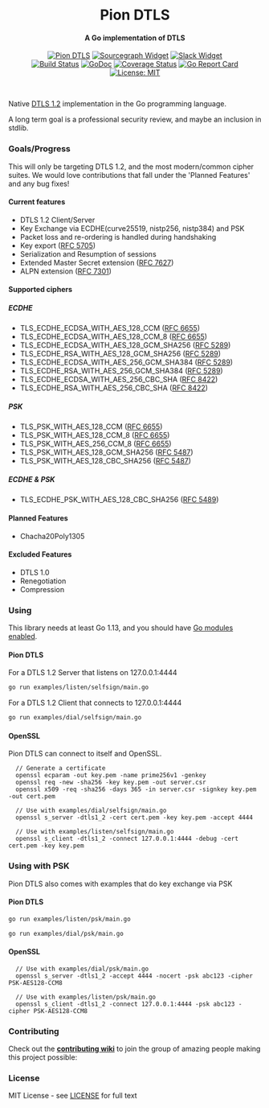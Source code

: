 <h1 align="center">
  <br>
  Pion DTLS
  <br>
</h1>
<h4 align="center">A Go implementation of DTLS</h4>
<p align="center">
  <a href="https://pion.ly"><img src="https://img.shields.io/badge/pion-dtls-gray.svg?longCache=true&colorB=brightgreen" alt="Pion DTLS"></a>
  <a href="https://sourcegraph.com/github.com/pion/dtls"><img src="https://sourcegraph.com/github.com/pion/dtls/-/badge.svg" alt="Sourcegraph Widget"></a>
  <a href="https://pion.ly/slack"><img src="https://img.shields.io/badge/join-us%20on%20slack-gray.svg?longCache=true&logo=slack&colorB=brightgreen" alt="Slack Widget"></a>
  <br>
  <a href="https://travis-ci.org/pion/dtls"><img src="https://travis-ci.org/pion/dtls.svg?branch=master" alt="Build Status"></a>
  <a href="https://pkg.go.dev/github.com/pion/dtls/v2"><img src="https://godoc.org/github.com/pion/dtls?status.svg" alt="GoDoc"></a>
  <a href="https://codecov.io/gh/pion/dtls"><img src="https://codecov.io/gh/pion/dtls/branch/master/graph/badge.svg" alt="Coverage Status"></a>
  <a href="https://goreportcard.com/report/github.com/pion/dtls/v2"><img src="https://goreportcard.com/badge/github.com/pion/dtls/v2" alt="Go Report Card"></a>
  <a href="LICENSE"><img src="https://img.shields.io/badge/License-MIT-yellow.svg" alt="License: MIT"></a>
</p>
<br>

Native [DTLS 1.2][rfc6347] implementation in the Go programming language.

A long term goal is a professional security review, and maybe an inclusion in stdlib.

[rfc6347]: https://tools.ietf.org/html/rfc6347

### Goals/Progress

This will only be targeting DTLS 1.2, and the most modern/common cipher suites.
We would love contributions that fall under the 'Planned Features' and any bug fixes!

#### Current features

- DTLS 1.2 Client/Server
- Key Exchange via ECDHE(curve25519, nistp256, nistp384) and PSK
- Packet loss and re-ordering is handled during handshaking
- Key export ([RFC 5705][rfc5705])
- Serialization and Resumption of sessions
- Extended Master Secret extension ([RFC 7627][rfc7627])
- ALPN extension ([RFC 7301][rfc7301])

[rfc5705]: https://tools.ietf.org/html/rfc5705
[rfc7627]: https://tools.ietf.org/html/rfc7627
[rfc7301]: https://tools.ietf.org/html/rfc7301

#### Supported ciphers

##### ECDHE

- TLS_ECDHE_ECDSA_WITH_AES_128_CCM ([RFC 6655][rfc6655])
- TLS_ECDHE_ECDSA_WITH_AES_128_CCM_8 ([RFC 6655][rfc6655])
- TLS_ECDHE_ECDSA_WITH_AES_128_GCM_SHA256 ([RFC 5289][rfc5289])
- TLS_ECDHE_RSA_WITH_AES_128_GCM_SHA256 ([RFC 5289][rfc5289])
- TLS_ECDHE_ECDSA_WITH_AES_256_GCM_SHA384 ([RFC 5289][rfc5289])
- TLS_ECDHE_RSA_WITH_AES_256_GCM_SHA384 ([RFC 5289][rfc5289])
- TLS_ECDHE_ECDSA_WITH_AES_256_CBC_SHA ([RFC 8422][rfc8422])
- TLS_ECDHE_RSA_WITH_AES_256_CBC_SHA ([RFC 8422][rfc8422])

##### PSK

- TLS_PSK_WITH_AES_128_CCM ([RFC 6655][rfc6655])
- TLS_PSK_WITH_AES_128_CCM_8 ([RFC 6655][rfc6655])
- TLS_PSK_WITH_AES_256_CCM_8 ([RFC 6655][rfc6655])
- TLS_PSK_WITH_AES_128_GCM_SHA256 ([RFC 5487][rfc5487])
- TLS_PSK_WITH_AES_128_CBC_SHA256 ([RFC 5487][rfc5487])

##### ECDHE & PSK

- TLS_ECDHE_PSK_WITH_AES_128_CBC_SHA256 ([RFC 5489][rfc5489])

[rfc5289]: https://tools.ietf.org/html/rfc5289
[rfc8422]: https://tools.ietf.org/html/rfc8422
[rfc6655]: https://tools.ietf.org/html/rfc6655
[rfc5487]: https://tools.ietf.org/html/rfc5487
[rfc5489]: https://tools.ietf.org/html/rfc5489

#### Planned Features

- Chacha20Poly1305

#### Excluded Features

- DTLS 1.0
- Renegotiation
- Compression

### Using

This library needs at least Go 1.13, and you should have [Go modules
enabled](https://github.com/golang/go/wiki/Modules).

#### Pion DTLS

For a DTLS 1.2 Server that listens on 127.0.0.1:4444

```sh
go run examples/listen/selfsign/main.go
```

For a DTLS 1.2 Client that connects to 127.0.0.1:4444

```sh
go run examples/dial/selfsign/main.go
```

#### OpenSSL

Pion DTLS can connect to itself and OpenSSL.

```
  // Generate a certificate
  openssl ecparam -out key.pem -name prime256v1 -genkey
  openssl req -new -sha256 -key key.pem -out server.csr
  openssl x509 -req -sha256 -days 365 -in server.csr -signkey key.pem -out cert.pem

  // Use with examples/dial/selfsign/main.go
  openssl s_server -dtls1_2 -cert cert.pem -key key.pem -accept 4444

  // Use with examples/listen/selfsign/main.go
  openssl s_client -dtls1_2 -connect 127.0.0.1:4444 -debug -cert cert.pem -key key.pem
```

### Using with PSK

Pion DTLS also comes with examples that do key exchange via PSK

#### Pion DTLS

```sh
go run examples/listen/psk/main.go
```

```sh
go run examples/dial/psk/main.go
```

#### OpenSSL

```
  // Use with examples/dial/psk/main.go
  openssl s_server -dtls1_2 -accept 4444 -nocert -psk abc123 -cipher PSK-AES128-CCM8

  // Use with examples/listen/psk/main.go
  openssl s_client -dtls1_2 -connect 127.0.0.1:4444 -psk abc123 -cipher PSK-AES128-CCM8
```

### Contributing

Check out the **[contributing wiki](https://github.com/pion/webrtc/wiki/Contributing)** to join the group of amazing people making this project possible:

### License

MIT License - see [LICENSE](LICENSE) for full text
